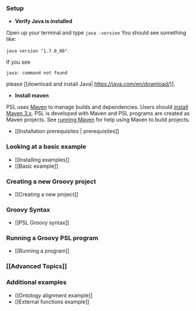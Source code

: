 ### Setup
- **Verify Java is installed**

Open up your terminal and type
    <code>java -version</code>
You should see something like:

<code>java version "1.7.0_80"</code>.
   

If you see

<code>java: command not found</code>

please [[download and install Java| https://java.com/en/download/]]. 
- **Install maven**

PSL uses [Maven](http://maven.apache.org) to manage builds and dependencies. Users should [install Maven 3.x](http://maven.apache.org/download.html). PSL is developed with Maven and PSL programs are created as Maven projects. See [running Maven](http://maven.apache.org/run-maven/index.html) for help using Maven to build projects.

- [[Installation prerequisites | prerequisites]]

### Looking at a basic example
- [[Installing examples]]
- [[Basic example]]

### Creating a new Groovy project
- [[Creating a new project]]

### Groovy Syntax
- [[PSL Groovy syntax]]

### Running a Groovy PSL program
- [[Running a program]]

### [[Advanced Topics]]

### Additional examples
- [[Ontology alignment example]]
- [[External functions example]]
